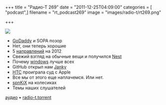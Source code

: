 +++
title = "Радио-Т 269"
date = "2011-12-25T04:09:00"
categories = [ "podcast",]
filename = "rt_podcast269"
image = "images/radio-t/rt269.png"

+++

![](https://radio-t.com/images/radio-t/rt269.png)

- [GoDaddy](http://www.readwriteweb.com/archives/godaddys_sopa_support_sparks_calls_for_boycotts_an.php) и SOPA позор
- Нет, они теперь хорошие
- 5 [направлений](http://gigaom.com/2011/12/19/five-big-things-to-watch-out-for-in-2012/) на 2012
- Свежий взгляд на обычные вещи и получился [Nest ](http://techcrunch.com/2011/12/22/nest-arm-zigbee/)
- Почему [windows](http://www.lockergnome.com/windows/2011/12/20/six-reasons-windows-is-better-than-os-x/) лучше всех
- GitHub открыл нам [Janky](http://www.infoq.com/news/2011/12/Janky)
- [HTC](http://www.linux.org.ru/news/android/7153613) проиграла суд с Apple
- Все мы от этого еще наплачемся. Или нет.
- [spnKiX](http://techcrunch.com/2011/12/20/kickstarter-spnkix-are-motorized-shoes-yes-motorized-shoes/) на колесиках
- Темы наших слушателей

[аудио](https://archive.rucast.net/radio-t/media/rt_podcast269.mp3) • [radio-t.torrent](http://www.radio-t.com/torrents/rt_podcast269.mp3.torrent)<audio src="https://archive.rucast.net/radio-t/media/rt_podcast269.mp3" preload="none"></audio>
